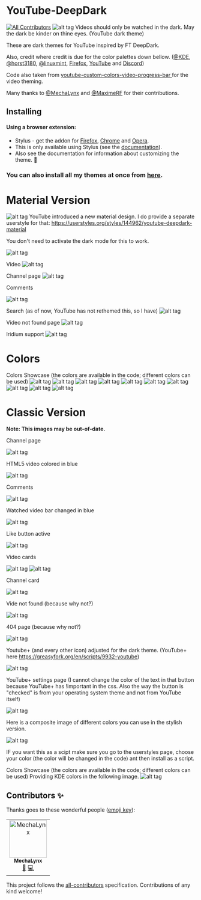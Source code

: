 # YouTube-DeepDark
[![All Contributors](https://img.shields.io/badge/all_contributors-1-orange.svg?style=flat-square)](#contributors)
![alt tag](https://gitlab.com/RaitaroH/YouTube-DeepDark/raw/master/YT_Images/YT%20-%20DeepDark.png)
Videos should only be watched in the dark. May the dark be kinder on thine eyes. (YouTube dark theme)

These are dark themes for YouTube inspired by FT DeepDark.

Also, credit where credit is due for the color palettes down bellow. ([@KDE](https://github.com/KDE), [@horst3180](https://github.com/horst3180), [@linuxmint](https://github.com/linuxmint), [Firefox](https://www.mozilla.org/en-US/firefox/new/), [YouTube](https://www.youtube.com/) and [Discord](https://discordapp.com/))

Code also taken from [youtube-custom-colors-video-progress-bar
](https://userstyles.org/styles/95280/youtube-custom-colors-video-progress-bar) for the video theming.

Many thanks to [@MechaLynx](https://github.com/MechaLynx) and [@MaximeRF](https://github.com/MaximeRF) for their contributions.

## Installing

#### Using a browser extension:
* Stylus - get the addon for [Firefox](https://addons.mozilla.org/en-US/firefox/addon/styl-us/), [Chrome](https://chrome.google.com/webstore/detail/stylus/clngdbkpkpeebahjckkjfobafhncgmne) and [Opera](https://addons.opera.com/en-gb/extensions/details/stylus/).
* This is only available using Stylus (see the [documentation](https://github.com/openstyles/stylus/wiki/Usercss)).
* Also see the documentation for information about customizing the theme. :tada:

### **You can also install all my themes at once from [here](https://gitlab.com/RaitaroH/Import-All-Deepdark).**

# Material Version
![alt tag](https://gitlab.com/RaitaroH/YouTube-DeepDark/raw/master/YT_Images/YT%20-%20DeepDarkMaterial.png)
YouTube introduced a new material design. I do provide a separate userstyle for that:
https://userstyles.org/styles/144962/youtube-deepdark-material

You don't need to activate the dark mode for this to work.

![alt tag](https://gitlab.com/RaitaroH/YouTube-DeepDark/raw/master/YT_Images/Dark_Off.png)

Video
![alt tag](https://gitlab.com/RaitaroH/YouTube-DeepDark/raw/master/YT_Images/Video.png)

Channel page
![alt tag](https://gitlab.com/RaitaroH/YouTube-DeepDark/raw/master/YT_Images/Channel%20page.png)

Comments

![alt tag](https://gitlab.com/RaitaroH/YouTube-DeepDark/raw/master/YT_Images/Comments.png)

Search (as of now, YouTube has not rethemed this, so I have)
![alt tag](https://gitlab.com/RaitaroH/YouTube-DeepDark/raw/master/YT_Images/Search.png)

Video not found page
![alt tag](https://gitlab.com/RaitaroH/YouTube-DeepDark/raw/master/YT_Images/Video%20not%20found%20page.png)

Iridium support
![alt tag](https://gitlab.com/RaitaroH/YouTube-DeepDark/raw/master/YT_Images/Iridium.png)

# Colors
Colors Showcase (the colors are available in the code; different colors can be used)
![alt tag](https://gitlab.com/RaitaroH/YouTube-DeepDark/raw/master/YT_Images/ArcColors.png)
![alt tag](https://gitlab.com/RaitaroH/YouTube-DeepDark/raw/master/YT_Images/BreezeColors.png)
![alt tag](https://gitlab.com/RaitaroH/YouTube-DeepDark/raw/master/YT_Images/DeepDarkColors.png)
![alt tag](https://gitlab.com/RaitaroH/YouTube-DeepDark/raw/master/YT_Images/DiscordColors.png)
![alt tag](https://gitlab.com/RaitaroH/YouTube-DeepDark/raw/master/YT_Images/FirefoxColors.png)
![alt tag](https://gitlab.com/RaitaroH/YouTube-DeepDark/raw/master/YT_Images/Firefox57Colors.png)
![alt tag](https://gitlab.com/RaitaroH/YouTube-DeepDark/raw/master/YT_Images/VertexColors.png)
![alt tag](https://gitlab.com/RaitaroH/YouTube-DeepDark/raw/master/YT_Images/Mint-Y-DarkColors.png)
![alt tag](https://gitlab.com/RaitaroH/YouTube-DeepDark/raw/master/YT_Images/YoutubeColors.png)
![alt tag](https://gitlab.com/RaitaroH/YouTube-DeepDark/raw/master/YT_Images/9animeColors.png)

# Classic Version
**Note: This images may be out-of-date.**

Channel page

![alt tag](https://i.imgur.com/345bBev.png)

HTML5 video colored in blue

![alt tag](https://i.imgur.com/UGPQusT.png)

Comments

![alt tag](https://i.imgur.com/OZX1PEf.png)

Watched video bar changed in blue

![alt tag](https://i.imgur.com/MWyXmmz.png)

Like button active

![alt tag](https://i.imgur.com/1YJ29Qi.png)

Video cards

![alt tag](https://i.imgur.com/25iLUU6.png)  ![alt tag](https://i.imgur.com/rbe7IxT.png)

Channel card

![alt tag](https://i.imgur.com/0xUX5xD.png)

Vide not found (because why not?)

![alt tag](https://i.imgur.com/QMyw2zj.png)

404 page (because why not?)

![alt tag](https://i.imgur.com/CdOvw4k.png)

Youtube+ (and every other icon) adjusted for the dark theme. (YouTube+ here https://greasyfork.org/en/scripts/9932-youtube)

![alt tag](https://i.imgur.com/rs9XeBR.png)

YouTube+ settings page (I cannot change the color of the text in that button because YouTube+ has !important in the css. Also the way the button is "checked" is from your operating system theme and not from YouTube itself)

![alt tag](https://i.imgur.com/LtFx5qx.png)

Here is a composite image of different colors you can use in the stylish version. 

![alt tag](https://i.imgur.com/tm76ftu.png)

IF you want this as a scipt make sure you go to the userstyles page, choose your color (the color will be changed in the code) ant then install as a script.

Colors Showcase (the colors are available in the code; different colors can be used)
Providing KDE colors in the following image.
![alt tag](https://i.imgur.com/WoskdFg.png)

## Contributors ✨

Thanks goes to these wonderful people ([emoji key](https://allcontributors.org/docs/en/emoji-key)):

<!-- ALL-CONTRIBUTORS-LIST:START - Do not remove or modify this section -->
<!-- prettier-ignore -->
<table>
  <tr>
    <td align="center"><a href="http://mechalynx.github.io"><img src="https://avatars1.githubusercontent.com/u/8427257?v=4" width="100px;" alt="MechaLynx"/><br /><sub><b>MechaLynx</b></sub></a><br /><a href="https://github.com/RaitaroH/YouTube-DeepDark/issues?q=author%3AMechaLynx" title="Bug reports">🐛</a> <a href="https://github.com/RaitaroH/YouTube-DeepDark/commits?author=MechaLynx" title="Code">💻</a></td>
  </tr>
</table>

<!-- ALL-CONTRIBUTORS-LIST:END -->

This project follows the [all-contributors](https://github.com/all-contributors/all-contributors) specification. Contributions of any kind welcome!